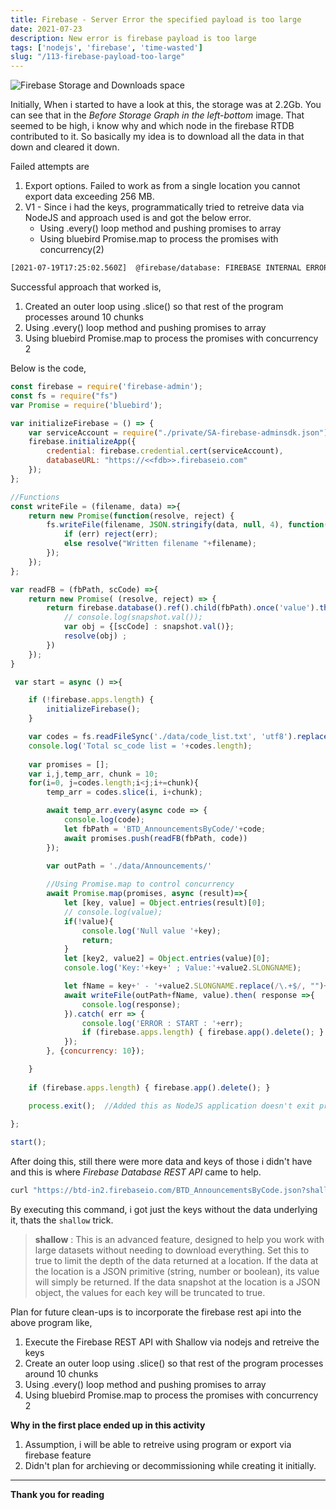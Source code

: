 ```yaml
---
title: Firebase - Server Error the specified payload is too large
date: 2021-07-23
description: New error is firebase payload is too large
tags: ['nodejs', 'firebase', 'time-wasted']
slug: "/113-firebase-payload-too-large"
---
```


![Firebase Storage and Downloads space](assets/113-fbStorageDownloads.png)

Initially, When i started to have a look at this, the storage was at 2.2Gb. You can see that in the *Before Storage Graph in the left-bottom* image. That seemed to be high, i know why and which node in the firebase RTDB contributed to it. So basically my idea is to download all the data in that down and cleared it down. 

Failed attempts are     

1. Export options. Failed to work as from a single location you cannot export data exceeding 256 MB. 
2. V1 - Since i had the keys, programmatically tried to retreive data via NodeJS and approach used is and got the below error.    
    * Using .every() loop method and pushing promises to array
    * Using bluebird Promise.map to process the promises with concurrency(2)

```sh
[2021-07-19T17:25:02.560Z]  @firebase/database: FIREBASE INTERNAL ERROR: Server Error: The specified payload is too large, please request a location with less data. 
```

Successful approach that worked is,     
1. Created an outer loop using .slice() so that rest of the program processes around 10 chunks
2. Using .every() loop method and pushing promises to array
3. Using bluebird Promise.map to process the promises with concurrency 2

Below is the code, 

```js
const firebase = require('firebase-admin');
const fs = require("fs")
var Promise = require('bluebird');

var initializeFirebase = () => {
    var serviceAccount = require("./private/SA-firebase-adminsdk.json");
    firebase.initializeApp({
        credential: firebase.credential.cert(serviceAccount),
        databaseURL: "https://<<fdb>>.firebaseio.com"  
    });
};

//Functions
const writeFile = (filename, data) =>{
    return new Promise(function(resolve, reject) {
        fs.writeFile(filename, JSON.stringify(data, null, 4), function(err) {
            if (err) reject(err);
            else resolve("Written filename "+filename);
        });
    });            
};

var readFB = (fbPath, scCode) =>{
    return new Promise( (resolve, reject) => {
        return firebase.database().ref().child(fbPath).once('value').then(function(snapshot) {
            // console.log(snapshot.val());
            var obj = {[scCode] : snapshot.val()};
            resolve(obj) ;
        })        
    });
}

 var start = async () =>{

    if (!firebase.apps.length) {
        initializeFirebase();
    }

    var codes = fs.readFileSync('./data/code_list.txt', 'utf8').replace(/\r/g, '') .split('\n');
    console.log('Total sc_code list = '+codes.length);
    
    var promises = [];
    var i,j,temp_arr, chunk = 10;
    for(i=0, j=codes.length;i<j;i+=chunk){
        temp_arr = codes.slice(i, i+chunk);

        await temp_arr.every(async code => {        
            console.log(code);
            let fbPath = 'BTD_AnnouncementsByCode/'+code;
            await promises.push(readFB(fbPath, code))
        });
    
        var outPath = './data/Announcements/'

        //Using Promise.map to control concurrency
        await Promise.map(promises, async (result)=>{
            let [key, value] = Object.entries(result)[0]; 
            // console.log(value);
            if(!value){
                console.log('Null value '+key);
                return;
            }
            let [key2, value2] = Object.entries(value)[0]; 
            console.log('Key:'+key+' ; Value:'+value2.SLONGNAME);

            let fName = key+' - '+value2.SLONGNAME.replace(/\.+$/, "")+'.json';
            await writeFile(outPath+fName, value).then( response =>{
                console.log(response);
            }).catch( err => {
                console.log('ERROR : START : '+err);    
                if (firebase.apps.length) { firebase.app().delete(); }
            });   
        }, {concurrency: 10});

    }
            
    if (firebase.apps.length) { firebase.app().delete(); }

    process.exit();  //Added this as NodeJS application doesn't exit properly
        
};

start();
```

After doing this, still there were more data and keys of those i didn't have and this is where *Firebase Database REST API* came to help.     

```sh
curl "https://btd-in2.firebaseio.com/BTD_AnnouncementsByCode.json?shallow=true&print=pretty" > code_list4.txt
```

By executing this command, i got just the keys without the data underlying it, thats the `shallow` trick. 

> **shallow** : This is an advanced feature, designed to help you work with large datasets without needing to download everything. Set this to true to limit the depth of the data returned at a location. If the data at the location is a JSON primitive (string, number or boolean), its value will simply be returned. If the data snapshot at the location is a JSON object, the values for each key will be truncated to true.


Plan for future clean-ups is to incorporate the firebase rest api into the above program like,      
1. Execute the Firebase REST API with Shallow via nodejs and retreive the keys
2. Create an outer loop using .slice() so that rest of the program processes around 10 chunks
3. Using .every() loop method and pushing promises to array
4. Using bluebird Promise.map to process the promises with concurrency 2


**Why in the first place ended up in this activity**     

1. Assumption, i will be able to retreive using program or export via firebase feature
2. Didn't plan for archieving or decommissioning while creating it initially. 

* * * 

**Thank you for reading**